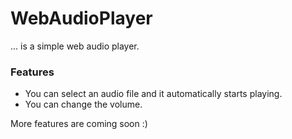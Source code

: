 # WebAudioPlayer
 ... is a simple web audio player.
 
 ### Features
 - You can select an audio file and it automatically starts playing.
 - You can change the volume.

More features are coming soon :)
